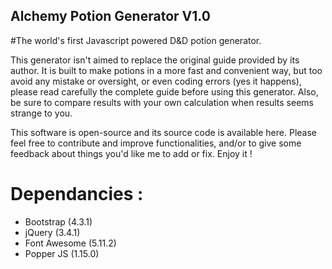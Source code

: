 ## Alchemy Potion Generator V1.0
#The world's first Javascript powered D&amp;D potion generator.

This generator isn't aimed to replace the original guide provided by its author. It is built to make potions in a more fast and convenient way, but too avoid any mistake or oversight, or even coding errors (yes it happens), please read carefully the complete guide before using this generator.
Also, be sure to compare results with your own calculation when results seems strange to you.

This software is open-source and its source code is available here.
Please feel free to contribute and improve functionalities, and/or to give some feedback about things you'd like me to add or fix. Enjoy it !

# Dependancies :

- Bootstrap (4.3.1)
- jQuery (3.4.1)
- Font Awesome (5.11.2)
- Popper JS (1.15.0)
